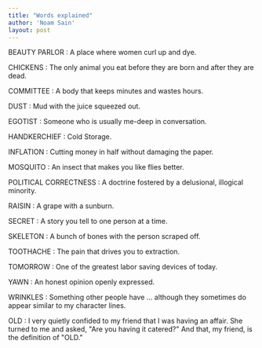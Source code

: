 ```yaml
---
title: "Words explained"
author: 'Noam Sain'
layout: post
---
```


BEAUTY PARLOR
: A place where women curl up and dye.

CHICKENS
: The only animal you eat before they are born and after they are dead.

COMMITTEE
: A body that keeps minutes and wastes hours.

DUST
: Mud with the juice squeezed out.

EGOTIST
: Someone who is usually me-deep in conversation.

HANDKERCHIEF
: Cold Storage.

INFLATION
: Cutting money in half without damaging the paper.

MOSQUITO
: An insect that makes you like flies better.

POLITICAL CORRECTNESS
: A doctrine fostered by a delusional, illogical minority.

RAISIN
: A grape with a sunburn.

SECRET
: A story you tell to one person at a time.

SKELETON
: A bunch of bones with the person scraped off.

TOOTHACHE
: The pain that drives you to extraction.

TOMORROW
: One of the greatest labor saving devices of today.

YAWN
: An honest opinion openly expressed.

WRINKLES
: Something other people have … although they sometimes do appear similar to my character lines.

OLD
: I very quietly confided to my friend that I was having an affair.  She turned to me and asked, "Are you having it catered?" And that, my friend, is the definition of "OLD."

